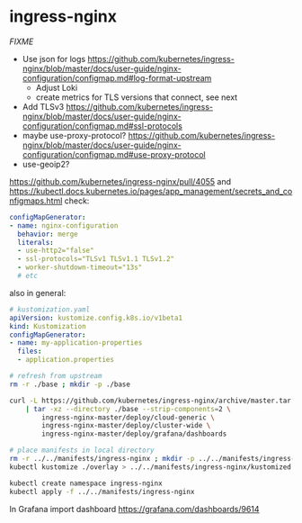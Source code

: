 # ingress-nginx

*FIXME*
- Use json for logs https://github.com/kubernetes/ingress-nginx/blob/master/docs/user-guide/nginx-configuration/configmap.md#log-format-upstream
    - Adjust Loki
    - create metrics for TLS versions that connect, see next
- Add TLSv3 https://github.com/kubernetes/ingress-nginx/blob/master/docs/user-guide/nginx-configuration/configmap.md#ssl-protocols
- maybe use-proxy-protocol? https://github.com/kubernetes/ingress-nginx/blob/master/docs/user-guide/nginx-configuration/configmap.md#use-proxy-protocol
- use-geoip2?

https://github.com/kubernetes/ingress-nginx/pull/4055
and https://kubectl.docs.kubernetes.io/pages/app_management/secrets_and_configmaps.html
check:
```yaml
configMapGenerator:
- name: nginx-configuration
  behavior: merge
  literals:
  - use-http2="false"
  - ssl-protocols="TLSv1 TLSv1.1 TLSv1.2"
  - worker-shutdown-timeout="13s"
  # etc
```
also in general:
```yaml
# kustomization.yaml
apiVersion: kustomize.config.k8s.io/v1beta1
kind: Kustomization
configMapGenerator:
- name: my-application-properties
  files:
  - application.properties
```


```bash
# refresh from upstream
rm -r ./base ; mkdir -p ./base

curl -L https://github.com/kubernetes/ingress-nginx/archive/master.tar.gz \
    | tar -xz --directory ./base --strip-components=2 \
        ingress-nginx-master/deploy/cloud-generic \
        ingress-nginx-master/deploy/cluster-wide \
        ingress-nginx-master/deploy/grafana/dashboards

# place manifests in local directory
rm -r ../../manifests/ingress-nginx ; mkdir -p ../../manifests/ingress-nginx
kubectl kustomize ./overlay > ../../manifests/ingress-nginx/kustomized.yaml

kubectl create namespace ingress-nginx
kubectl apply -f ../../manifests/ingress-nginx

```

In Grafana import dashboard https://grafana.com/dashboards/9614
